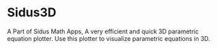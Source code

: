 # Sidus3D
A Part of Sidus Math Apps, A very efficient and quick 3D parametric equation plotter. Use this plotter to visualize parametric equations in 3D.
